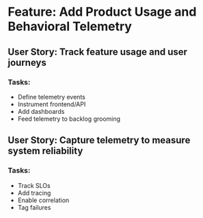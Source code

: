 # Feature: Add Product Usage and Behavioral Telemetry

## User Story: Track feature usage and user journeys

### Tasks:
- Define telemetry events
- Instrument frontend/API
- Add dashboards
- Feed telemetry to backlog grooming

## User Story: Capture telemetry to measure system reliability

### Tasks:
- Track SLOs
- Add tracing
- Enable correlation
- Tag failures